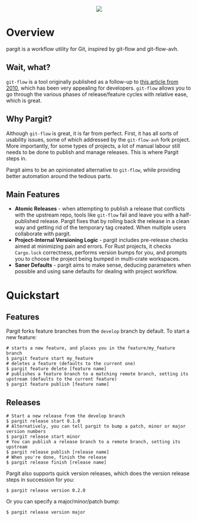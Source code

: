 <p align="center">
  <img src="https://github.com/vmalloc/pargit/blob/develop/p-logo.png?raw=true">
</p>

# Overview

pargit is a workflow utility for Git, inspired by git-flow and git-flow-avh.

## Wait, what?

`git-flow` is a tool originally published as a follow-up to [this article from 2010](https://nvie.com/posts/a-successful-git-branching-model/), which has been very appealing for developers. `git-flow` allows you to go through the various phases of release/feature cycles with relative ease, which is great.

## Why Pargit?

Although `git-flow` is great, it is far from perfect. First, it has all sorts of usability issues, some of which addressed by the `git-flow-avh` fork project. More importantly, for some types of projects, a lot of manual labour still needs to be done to publish and manage releases. This is where Pargit steps in.

Pargit aims to be an opinionated alternative to `git-flow`, while providing better automation around the tedious parts.

## Main Features

* **Atomic Releases** - when attempting to publish a release that conflicts with the upstream repo, tools like `git-flow` fail and leave you with a half-published release. Pargit fixes that by rolling back the release in a clean way and getting rid of the temporary tag created. When multiple users collaborate with pargit.
* **Project-Internal Versioning Logic** - pargit includes pre-release checks aimed at minimizing pain and errors. For Rust projects, it checks `Cargo.lock` correctness, performs version bumps for you, and prompts you to choose the project being bumped in multi-crate workspaces.
* **Saner Defaults** - pargit aims to make sense, deducing parameters when possible and using sane defaults for dealing with project workflow.

# Quickstart
## Features

Pargit forks feature branches from the `develop` branch by default. To start a new feature:
```shell
# starts a new feature, and places you in the feature/my_feature branch
$ pargit feature start my_feature 
# deletes a feature (defaults to the current one)
$ pargit feature delete [feature name] 
# publishes a feature branch to a matching remote branch, setting its upstream (defaults to the current feature)
$ pargit feature publish [feature name]
```

## Releases

```shell
# Start a new release from the develop branch
$ pargit release start 0.1.0
# Alternatively, you can tell pargit to bump a patch, minor or major version numbers
$ pargit release start minor
# You can publish a release branch to a remote branch, setting its upstream
$ pargit release publish [release name]
# When you're done, finish the release
$ pargit release finish [release name]
```

Pargit also supports quick version releases, which does the version release steps in succession for you:
```shell
$ pargit release version 0.2.0
```
Or you can specify a major/minor/patch bump:
```shell
$ pargit release version major
```

